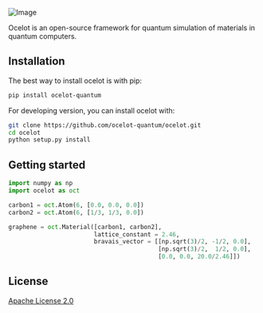 ![Image](https://github.com/ocelot-quantum/ocelot/blob/master/logo.png)

Ocelot is an open-source framework for quantum simulation of materials in quantum computers.

## Installation

The best way to install ocelot is with pip:
```bash
pip install ocelot-quantum
``` 

For developing version, you can install ocelot with:
```bash
git clone https://github.com/ocelot-quantum/ocelot.git
cd ocelot
python setup.py install
```

## Getting started

```python
import numpy as np
import ocelot as oct

carbon1 = oct.Atom(6, [0.0, 0.0, 0.0])
carbon2 = oct.Atom(6, [1/3, 1/3, 0.0])

graphene = oct.Material([carbon1, carbon2],
                        lattice_constant = 2.46,
                        bravais_vector = [[np.sqrt(3)/2, -1/2, 0.0],
                                          [np.sqrt(3)/2,  1/2, 0.0],
                                          [0.0, 0.0, 20.0/2.46]])
```

## License

[Apache License 2.0](LICENSE.txt)
